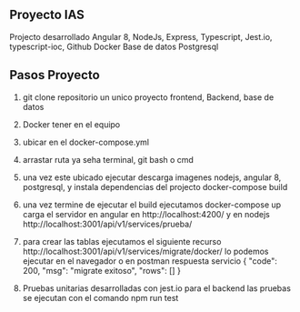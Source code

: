 ## Proyecto IAS

Projecto desarrollado Angular 8, NodeJs, Express, Typescript, Jest.io, typescript-ioc, Github
Docker Base de datos Postgresql

## Pasos Proyecto

1. git clone repositorio un unico proyecto frontend, Backend, base de datos

2. Docker tener en el equipo

3. ubicar en el docker-compose.yml
4. arrastar ruta ya seha terminal, git bash o cmd

5. una vez este ubicado ejecutar  descarga imagenes nodejs, angular 8, postgresql, y instala dependencias
   del projecto docker-compose build

6. una vez termine de ejecutar el build ejecutamos docker-compose up  
   carga el servidor en angular en http://localhost:4200/ y en nodejs http://localhost:3001/api/v1/services/prueba/

7. para crear las tablas ejecutamos el siguiente recurso http://localhost:3001/api/v1/services/migrate/docker/
   lo podemos ejecutar en el navegador o en postman
   respuesta servicio
   {
    "code": 200,
    "msg": "migrate exitoso",
    "rows": []
   }

8. Pruebas unitarias desarrolladas con jest.io para el backend las pruebas se ejecutan con el comando 
	npm run test